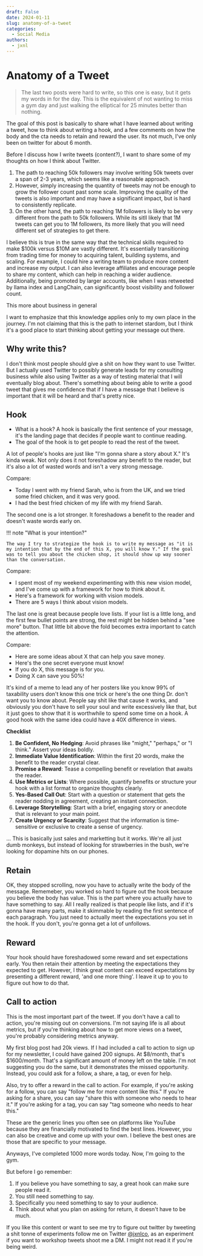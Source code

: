 ```yaml
---
draft: False
date: 2024-01-11
slug: anatomy-of-a-tweet
categories:
  - Social Media
authors:
  - jxnl
---
```


# Anatomy of a Tweet

> The last two posts were hard to write, so this one is easy, but it gets my words in for the day. This is the equivalent of not wanting to miss a gym day and just walking the elliptical for 25 minutes better than nothing.

The goal of this post is basically to share what I have learned about writing a tweet, how to think about writing a hook, and a few comments on how the body and the cta needs to retain and reward the user. Its not much, I've only been on twitter for about 6 month.

<!-- more -->

Before I discuss how I write tweets (content?), I want to share some of my thoughts on how I think about Twitter.

1. The path to reaching 50k followers may involve writing 50k tweets over a span of 2-3 years, which seems like a reasonable approach.
2. However, simply increasing the quantity of tweets may not be enough to grow the follower count past some scale. Improving the quality of the tweets is also important and may have a significant impact, but is hard to consistently replicate.
3. On the other hand, the path to reaching 1M followers is likely to be very different from the path to 50k followers. While its sitll likely that 1M tweets can get you to 1M followers, its more likely that you will need different set of strategies to get there.

I believe this is true in the same way that the technical skills required to make $100k versus $10M are vastly different. It's essentially transitioning from trading time for money to acquiring talent, building systems, and scaling. For example, I could hire a writing team to produce more content and increase my output. I can also leverage affiliates and encourage people to share my content, which can help in reaching a wider audience. Additionally, being promoted by larger accounts, like when I was retweeted by llama index and LangChain, can significantly boost visibility and follower count.

This more about business in general

I want to emphasize that this knowledge applies only to my own place in the journey. I'm not claiming that this is the path to internet stardom, but I think it's a good place to start thinking about getting your message out there.

## Why write this?

I don't think most people should give a shit on how they want to use Twitter. But I actually used Twitter to possibly generate leads for my consulting business while also using Twitter as a way of testing material that I will eventually blog about. There's something about being able to write a good tweet that gives me confidence that if I have a message that I believe is important that it will be heard and that's pretty nice.

## Hook

- What is a hook? A hook is basically the first sentence of your message, it's the landing page that decides if people want to continue reading.
- The goal of the hook is to get people to read the rest of the tweet.

A lot of people's hooks are just like "I'm gonna share a story about X." It's kinda weak. Not only does it not foreshadow any benefit to the reader, but it's also a lot of wasted words and isn't a very strong message.

Compare:

- Today I went with my friend Sarah, who is from the UK, and we tried some fried chicken, and it was very good.
- I had the best fried chicken of my life with my friend Sarah.

The second one is a lot stronger. It foreshadows a benefit to the reader and doesn't waste words early on.

!!! note "What is your intention?"

    The way I try to strategize the hook is to write my message as "it is my intention that by the end of this X, you will know Y." If the goal was to tell you about the chicken shop, it should show up way sooner than the conversation.

Compare:

- I spent most of my weekend experimenting with this new vision model, and I've come up with a framework for how to think about it.
- Here's a framework for working with vision models.
- There are 5 ways I think about vision models.

The last one is great because people love lists. If your list is a little long, and the first few bullet points are strong, the rest might be hidden behind a "see more" button. That little bit above the fold becomes extra important to catch the attention.

Compare:

- Here are some ideas about X that can help you save money.
- Here's the one secret everyone must know!
- If you do X, this message is for you.
- Doing X can save you 50%!

It's kind of a meme to lead any of her posters like you know 99% of taxability users don't know this one trick or here's the one thing Dr. don't want you to know about. People say shit like that cause it works, and obviously you don't have to sell your soul and write excessively like that, but it just goes to show that it is worthwhile to spend some time on a hook. A good hook with the same idea could have a 40X difference in views.

**Checklist**

1. **Be Confident, No Hedging**: Avoid phrases like "might," "perhaps," or "I think." Assert your ideas boldly.
2. **Immediate Value Identification**: Within the first 20 words, make the benefit to the reader crystal clear.
3. **Promise a Reward**: Tease a compelling benefit or revelation that awaits the reader.
4. **Use Metrics or Lists**: Where possible, quantify benefits or structure your hook with a list format to organize thoughts clearly.
5. **Yes-Based Call Out**: Start with a question or statement that gets the reader nodding in agreement, creating an instant connection.
6. **Leverage Storytelling**: Start with a brief, engaging story or anecdote that is relevant to your main point.
7. **Create Urgency or Scarcity**: Suggest that the information is time-sensitive or exclusive to create a sense of urgency.

... This is basically just sales and marketting but it works. We're all just dumb monkeys, but instead of looking for strawberries in the bush, we're looking for dopamine hits on our phones.

## Retain

OK, they stopped scrolling, now you have to actually write the body of the message. Rememeber, you worked so hard to figure out the hook because you believe the body has value. This is the part where you actually have to have something to say. All I really realized is that people like lists, and if it's gonna have many parts, make it skimmable by reading the first sentence of each paragraph. You just need to actually meet the expectations you set in the hook. If you don't, you're gonna get a lot of unfollows.

## Reward

Your hook should have foreshadowed some reward and set expectations early. You then retain their attention by meeting the expectations they expected to get. However, I think great content can exceed expectations by presenting a different reward, 'and one more thing'. I leave it up to you to figure out how to do that.

## Call to action

This is the most important part of the tweet. If you don't have a call to action, you're missing out on conversions. I'm not saying life is all about metrics, but if you're thinking about how to get more views on a tweet, you're probably considering metrics anyway.

My first blog post had 20k views. If I had included a call to action to sign up for my newsletter, I could have gained 200 signups. At $8/month, that's $1600/month. That's a significant amount of money left on the table. I'm not suggesting you do the same, but it demonstrates the missed opportunity. Instead, you could ask for a follow, a share, a tag, or even for help.

Also, try to offer a reward in the call to action. For example, if you're asking for a follow, you can say "follow me for more content like this." If you're asking for a share, you can say "share this with someone who needs to hear it." If you're asking for a tag, you can say "tag someone who needs to hear this."

These are the generic lines you often see on platforms like YouTube because they are financially motivated to find the best lines. However, you can also be creative and come up with your own. I believe the best ones are those that are specific to your message.

Anyways, I've completed 1000 more words today. Now, I'm going to the gym.

But before I go remember:

1. If you believe you have something to say, a great hook can make sure people read it.
2. You still need something to say.
3. Specifically you need something to say to your audience.
4. Think about what you plan on asking for return, it doesn't have to be much.

If you like this content or want to see me try to figure out twitter by tweeting a shit tonne of experiments follow me on Twitter [@jxnlco](https://twitter.com/jxnlco), as an experiment if you want to workshop tweets shoot me a DM. I might not read it if you're being weird.
